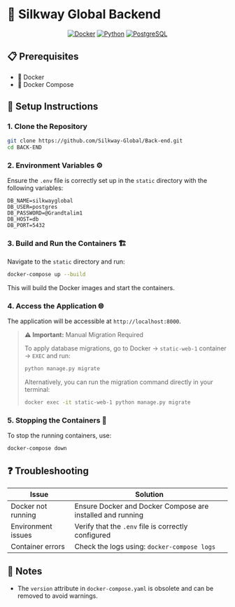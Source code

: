 # 🚀 Silkway Global Backend

<div align="center">

[![Docker](https://img.shields.io/badge/Docker-Ready-blue?style=for-the-badge&logo=docker)](https://www.docker.com/)
[![Python](https://img.shields.io/badge/Python-3.x-blue?style=for-the-badge&logo=python)](https://www.python.org/)
[![PostgreSQL](https://img.shields.io/badge/PostgreSQL-Database-blue?style=for-the-badge&logo=postgresql)](https://www.postgresql.org/)

</div>

## 📋 Prerequisites

- 🐳 Docker
- 🔄 Docker Compose

## 🔧 Setup Instructions

### 1. **Clone the Repository**
   ```bash
   git clone https://github.com/Silkway-Global/Back-end.git
   cd BACK-END
   ```

### 2. **Environment Variables** ⚙️
   
   Ensure the `.env` file is correctly set up in the `static` directory with the following variables:
   ```env
   DB_NAME=silkwayglobal
   DB_USER=postgres
   DB_PASSWORD=@Grandtalim1
   DB_HOST=db
   DB_PORT=5432
   ```

### 3. **Build and Run the Containers** 🏗️
   
   Navigate to the `static` directory and run:
   ```bash
   docker-compose up --build
   ```
   
   This will build the Docker images and start the containers.

### 4. **Access the Application** 🌐
   
   The application will be accessible at `http://localhost:8000`. 

   > **⚠️ Important:** Manual Migration Required
   > 
   > To apply database migrations, go to Docker → `static-web-1` container → `EXEC` and run:
   > ```bash
   > python manage.py migrate
   > ```
   > 
   > Alternatively, you can run the migration command directly in your terminal:
   > ```bash
   > docker exec -it static-web-1 python manage.py migrate
   > ```

### 5. **Stopping the Containers** 🛑
   
   To stop the running containers, use:
   ```bash
   docker-compose down
   ```

## ❓ Troubleshooting

| Issue | Solution |
|-------|----------|
| Docker not running | Ensure Docker and Docker Compose are installed and running |
| Environment issues | Verify that the `.env` file is correctly configured |
| Container errors | Check the logs using: `docker-compose logs` |

## 📝 Notes

- The `version` attribute in `docker-compose.yaml` is obsolete and can be removed to avoid warnings.
